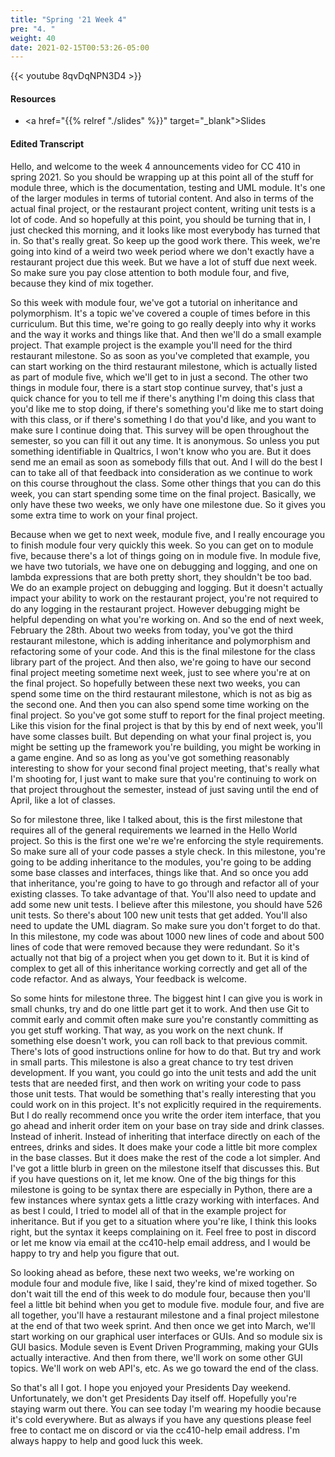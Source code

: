 ```yaml
---
title: "Spring '21 Week 4"
pre: "4. "
weight: 40
date: 2021-02-15T00:53:26-05:00
---
```


{{< youtube 8qvDqNPN3D4   >}}

#### Resources

* <a href="{{% relref "./slides" %}}" target="_blank">Slides</a>

#### Edited Transcript

Hello, and welcome to the week 4 announcements video for CC 410 in spring 2021. So you should be wrapping up at this point all of the stuff for module three, which is the documentation, testing and UML module. It's one of the larger modules in terms of tutorial content. And also in terms of the actual final project, or the restaurant project content, writing unit tests is a lot of code. And so hopefully at this point, you should be turning that in, I just checked this morning, and it looks like most everybody has turned that in. So that's really great. So keep up the good work there. This week, we're going into kind of a weird two week period where we don't exactly have a restaurant project due this week. But we have a lot of stuff due next week. So make sure you pay close attention to both module four, and five, because they kind of mix together. 

So this week with module four, we've got a tutorial on inheritance and polymorphism. It's a topic we've covered a couple of times before in this curriculum. But this time, we're going to go really deeply into why it works and the way it works and things like that. And then we'll do a small example project. That example project is the example you'll need for the third restaurant milestone. So as soon as you've completed that example, you can start working on the third restaurant milestone, which is actually listed as part of module five, which we'll get to in just a second. The other two things in module four, there is a start stop continue survey, that's just a quick chance for you to tell me if there's anything I'm doing this class that you'd like me to stop doing, if there's something you'd like me to start doing with this class, or if there's something I do that you'd like, and you want to make sure I continue doing that. This survey will be open throughout the semester, so you can fill it out any time. It is anonymous. So unless you put something identifiable in Qualtrics, I won't know who you are. But it does send me an email as soon as somebody fills that out. And I will do the best I can to take all of that feedback into consideration as we continue to work on this course throughout the class. Some other things that you can do this week, you can start spending some time on the final project. Basically, we only have these two weeks, we only have one milestone due. So it gives you some extra time to work on your final project. 

Because when we get to next week, module five, and I really encourage you to finish module four very quickly this week. So you can get on to module five, because there's a lot of things going on in module five. In module five, we have two tutorials, we have one on debugging and logging, and one on lambda expressions that are both pretty short, they shouldn't be too bad. We do an example project on debugging and logging. But it doesn't actually impact your ability to work on the restaurant project, you're not required to do any logging in the restaurant project. However debugging might be helpful depending on what you're working on. And so the end of next week, February the 28th. About two weeks from today, you've got the third restaurant milestone, which is adding inheritance and polymorphism and refactoring some of your code. And this is the final milestone for the class library part of the project. And then also, we're going to have our second final project meeting sometime next week, just to see where you're at on the final project. So hopefully between these next two weeks, you can spend some time on the third restaurant milestone, which is not as big as the second one. And then you can also spend some time working on the final project. So you've got some stuff to report for the final project meeting. Like this vision for the final project is that by this by end of next week, you'll have some classes built. But depending on what your final project is, you might be setting up the framework you're building, you might be working in a game engine. And so as long as you've got something reasonably interesting to show for your second final project meeting, that's really what I'm shooting for, I just want to make sure that you're continuing to work on that project throughout the semester, instead of just saving until the end of April, like a lot of classes. 

So for milestone three, like I talked about, this is the first milestone that requires all of the general requirements we learned in the Hello World project. So this is the first one we're we're enforcing the style requirements. So make sure all of your code passes a style check. In this milestone, you're going to be adding inheritance to the modules, you're going to be adding some base classes and interfaces, things like that. And so once you add that inheritance, you're going to have to go through and refactor all of your existing classes. To take advantage of that. You'll also need to update and add some new unit tests. I believe after this milestone, you should have 526 unit tests. So there's about 100 new unit tests that get added. You'll also need to update the UML diagram. So make sure you don't forget to do that. In this milestone, my code was about 1000 new lines of code and about 500 lines of code that were removed because they were redundant. So it's actually not that big of a project when you get down to it. But it is kind of complex to get all of this inheritance working correctly and get all of the code refactor. And as always, Your feedback is welcome. 

So some hints for milestone three. The biggest hint I can give you is work in small chunks, try and do one little part get it to work. And then use Git to commit early and commit often make sure you're constantly committing as you get stuff working. That way, as you work on the next chunk. If something else doesn't work, you can roll back to that previous commit. There's lots of good instructions online for how to do that. But try and work in small parts. This milestone is also a great chance to try test driven development. If you want, you could go into the unit tests and add the unit tests that are needed first, and then work on writing your code to pass those unit tests. That would be something that's really interesting that you could work on in this project. It's not explicitly required in the requirements. But I do really recommend once you write the order item interface, that you go ahead and inherit order item on your base on tray side and drink classes. Instead of inherit. Instead of inheriting that interface directly on each of the entrees, drinks and sides. It does make your code a little bit more complex in the base classes. But it does make the rest of the code a lot simpler. And I've got a little blurb in green on the milestone itself that discusses this. But if you have questions on it, let me know. One of the big things for this milestone is going to be syntax there are especially in Python, there are a few instances where syntax gets a little crazy working with interfaces. And as best I could, I tried to model all of that in the example project for inheritance. But if you get to a situation where you're like, I think this looks right, but the syntax it keeps complaining on it. Feel free to post in discord or let me know via email at the cc410-help email address, and I would be happy to try and help you figure that out. 

So looking ahead as before, these next two weeks, we're working on module four and module five, like I said, they're kind of mixed together. So don't wait till the end of this week to do module four, because then you'll feel a little bit behind when you get to module five. module four, and five are all together, you'll have a restaurant milestone and a final project milestone at the end of that two week sprint. And then once we get into March, we'll start working on our graphical user interfaces or GUIs. And so module six is GUI basics. Module seven is Event Driven Programming, making your GUIs actually interactive. And then from there, we'll work on some other GUI topics. We'll work on web API's, etc. As we go toward the end of the class. 

So that's all I got. I hope you enjoyed your Presidents Day weekend. Unfortunately, we don't get Presidents Day itself off. Hopefully you're staying warm out there. You can see today I'm wearing my hoodie because it's cold everywhere. But as always if you have any questions please feel free to contact me on discord or via the cc410-help email address. I'm always happy to help and good luck this week.
